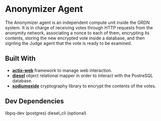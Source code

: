 # Anonymizer Agent

The Anonymizer agent is an independent compute unit inside the GRDN
system. It is in charge of receiving votes through HTTP requests from
the anonymity network, associating a nonce to each of them, encrypting
its contents, storing the new encrypted vote inside a database, and then
signling the Judge agent that the vote is ready to be examined.

## Built With

  * [**actix-web**](https://actix.rs/) framework to manage web
    interaction.
  * [**diesel**](https://diesel.rs/) object relational mapper in order
    to interact with the PostreSQL database.
  * [**sodiumoxide**](https://github.com/sodiumoxide/sodiumoxide)
    cryptography library to encrypt the contents of the votes.

## Dev Dependencies
libpq-dev (postgres)
diesel_cli (optional)